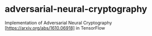 # adversarial-neural-cryptography
Implementation of Adversarial Neural Cryptography [https://arxiv.org/abs/1610.06918] in TensorFlow
